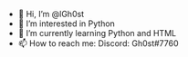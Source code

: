 - 👋 Hi, I’m @lGh0st
- 👀 I’m interested in Python
- 🌱 I’m currently learning Python and HTML
- 📫 How to reach me: Discord: Gh0st#7760


